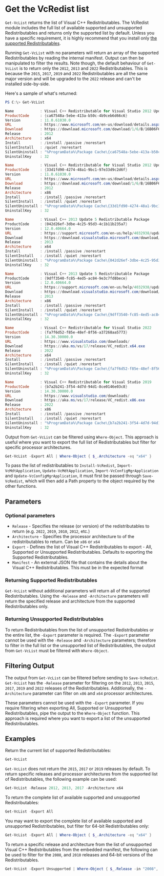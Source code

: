 # Get the VcRedist list

`Get-VcList` returns the list of Visual C++ Redistributables. The VcRedist module includes the full list of available supported and unsupported  Redistributables and returns only the supported list by default. Unless you have a specific requirement, it is highly recommend that you install only [the supported Redistributables](https://support.microsoft.com/en-au/help/2977003/the-latest-supported-visual-c-downloads).

Running `Get-VcList` with no parameters will return an array of the supported Redistributables by reading the internal manifest. Output can then be manipulated to filter the results. Note though, the default behaviour of `Get-VcList` is to return only the `2012`, `2013` and `2022` Redistributables. This is because the `2015`, `2017`, `2019` and `2022` Redistributables are all the same major version and will be upgraded to the `2022` release and can't be installed side-by-side.

Here's a sample of what's returned:

```powershell
PS C:\> Get-VcList

Name            : Visual C++ Redistributable for Visual Studio 2012 Update 4
ProductCode     : {ca67548a-5ebe-413a-b50c-4b9ceb6d66c6}
Version         : 11.0.61030.0
URL             : https://www.microsoft.com/en-us/download/details.aspx?id=30679
Download        : https://download.microsoft.com/download/1/6/B/16B06F60-3B20-4FF2-B699-5E9B7962F9AE/VSU_4/vcredist_x64.exe
Release         : 2012
Architecture    : x64
Install         : /install /passive /norestart
SilentInstall   : /quiet /norestart
SilentUninstall : "%ProgramData%\Package Cache\{ca67548a-5ebe-413a-b50c-4b9ceb6d66c6}\vcredist_x64.exe" /uninstall /quiet /noreboot
UninstallKey    : 32

Name            : Visual C++ Redistributable for Visual Studio 2012 Update 4
ProductCode     : {33d1fd90-4274-48a1-9bc1-97e33d9c2d6f}
Version         : 11.0.61030.0
URL             : https://www.microsoft.com/en-us/download/details.aspx?id=30679
Download        : https://download.microsoft.com/download/1/6/B/16B06F60-3B20-4FF2-B699-5E9B7962F9AE/VSU_4/vcredist_x86.exe
Release         : 2012
Architecture    : x86
Install         : /install /passive /norestart
SilentInstall   : /install /quiet /norestart
SilentUninstall : "%ProgramData%\Package Cache\{33d1fd90-4274-48a1-9bc1-97e33d9c2d6f}\vcredist_x86.exe" /uninstall /quiet /noreboot
UninstallKey    : 32

Name            : Visual C++ 2013 Update 5 Redistributable Package
ProductCode     : {042d26ef-3dbe-4c25-95d3-4c1b11b235a7}
Version         : 12.0.40664.0
URL             : https://support.microsoft.com/en-us/help/4032938/update-for-visual-c-2013-redistributable-package
Download        : https://download.visualstudio.microsoft.com/download/pr/10912041/cee5d6bca2ddbcd039da727bf4acb48a/vcredist_x64.exe
Release         : 2013
Architecture    : x64
Install         : /install /passive /norestart
SilentInstall   : /install /quiet /norestart
SilentUninstall : "%ProgramData%\Package Cache\{042d26ef-3dbe-4c25-95d3-4c1b11b235a7}\vcredist_x64.exe" /uninstall /quiet /noreboot
UninstallKey    : 32

Name            : Visual C++ 2013 Update 5 Redistributable Package
ProductCode     : {9dff3540-fc85-4ed5-ac84-9e3c7fd8bece}
Version         : 12.0.40664.0
URL             : https://support.microsoft.com/en-us/help/4032938/update-for-visual-c-2013-redistributable-package
Download        : https://download.visualstudio.microsoft.com/download/pr/10912113/5da66ddebb0ad32ebd4b922fd82e8e25/vcredist_x86.exe
Release         : 2013
Architecture    : x86
Install         : /install /passive /norestart
SilentInstall   : /install /quiet /norestart
SilentUninstall : "%ProgramData%\Package Cache\{9dff3540-fc85-4ed5-ac84-9e3c7fd8bece}\vcredist_x86.exe" /uninstall /quiet /noreboot
UninstallKey    : 32

Name            : Visual C++ Redistributable for Visual Studio 2022
ProductCode     : {fa7f6d52-f85e-48ef-8f56-a37268aa5773}
Version         : 14.30.30000.0
URL             : https://www.visualstudio.com/downloads/
Download        : https://aka.ms/vs/17/release/VC_redist.x64.exe
Release         : 2022
Architecture    : x64
Install         : /install /passive /norestart
SilentInstall   : /install /quiet /norestart
SilentUninstall : "%ProgramData%\Package Cache\{fa7f6d52-f85e-48ef-8f56-a37268aa5773}\VC_redist.x64.exe" /uninstall /quiet /noreboot
UninstallKey    : 32

Name            : Visual C++ Redistributable for Visual Studio 2019
ProductCode     : {b7a2b241-3f54-4d7d-94d1-8ce0146e03c8}
Version         : 14.30.30000.0
URL             : https://www.visualstudio.com/downloads/
Download        : https://aka.ms/vs/17/release/VC_redist.x86.exe
Release         : 2022
Architecture    : x86
Install         : /install /passive /norestart
SilentInstall   : /install /quiet /norestart
SilentUninstall : "%ProgramData%\Package Cache\{b7a2b241-3f54-4d7d-94d1-8ce0146e03c8}\VC_redist.x86.exe" /uninstall /quiet /noreboot
UninstallKey    : 32
```

Output from `Get-VcList` can be filtered using `Where-Object`. This approach is useful where you want to export the full list of Redistributables but filter for specific processor architectures.

```powershell
Get-VcList -Export All | Where-Object { $_.Architecture -eq "x64" }
```

To pass the list of redistributables to `Install-VcRedist`, `Import-VcMdtApplication`, `Update-VcMdtApplication`, `Import-VcConfigMgrApplication` and `Update-VcConfigMgrApplication`, it must first be passed through `Save-VcRedist`, which will then add a Path property to the object required by the other functions.

## Parameters

### Optional parameters

* `Release` - Specifies the release (or version) of the redistributables to return (e.g. `2022`, `2019`, `2010`, `2012`, etc.)
* `Architecture` - Specifies the processor architecture to of the redistributables to return. Can be `x86` or `x64`
* `Export` - Defines the list of Visual C++ Redistributables to export - All, Supported or Unsupported Redistributables. Defaults to exporting the Supported Redistributables.
* `Manifest` - An external JSON file that contains the details about the Visual C++ Redistributables. This must be in the expected format

### Returning Supported Redistributables

`Get-VcList` without additional parameters will return all of the supported Redistributables. Using the `-Release` and `-Architecture` parameters will return the specified release and architecture from the supported Redistributables only.

### Returning Unsupported Redistributables

To return Redistributables from the list of unsupported Redistributables or the entire list, the `-Export` parameter is required. The `-Export` parameter cannot be used with the `-Release` and `-Architecture` parameters; therefore to filter in the full list or the unsupported list of Redistributables, the output from `Get-VcList` must be filtered with `Where-Object`.

## Filtering Output

The output from `Get-VcList` can be filtered before sending to `Save-VcRedist`. `Get-VcList` has the `-Release` parameter for filtering on the `2012`, `2013`, `2015`, `2017`, `2019` and `2022` releases of the Redistributables. Additionally, the `-Architecture` parameter can filter on `x86` and `x64` processor architectures.

These parameters cannot be used with the `-Export` parameter. If you require filtering when exporting All, Supported or Unsupported Redistributables, pipe the output to the `Where-Object` function. This approach is required where you want to export a list of the unsupported Redistributables.

## Examples

Return the current list of supported Redistributables:

```powershell
Get-VcList
```

`Get-VcList` does not return the `2015`, `2017` or `2019` releases by default. To return specific releases and processor architectures from the supported list of Redistributables, the following example can be used:

```powershell
Get-VcList -Release 2012, 2013, 2017 -Architecture x64
```

To return the complete list of available supported and unsupported Redistributables:

```powershell
Get-VcList -Export All
```

You may want to export the complete list of available supported and unsupported Redistributables, but filter for 64-bit Redistributables only:

```powershell
Get-VcList -Export All | Where-Object { $_.Architecture -eq "x64" }
```

To return a specific release and architecture from the list of unsupported Visual C++ Redistributables from the embedded manifest, the following can be used to filter for the `2008`, and `2010` releases and 64-bit versions of the Redistributables.

```powershell
Get-VcList -Export Unsupported | Where-Object { $_.Release -in "2008", "2010" -and $_.Architecture -eq "x64" }
```
